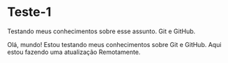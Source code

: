 # Teste-1
 Testando meus conhecimentos sobre esse assunto. Git e GitHub.


Olá, mundo! Estou testando meus conhecimentos sobre Git e GitHub.
Aqui estou fazendo uma atualização Remotamente.
